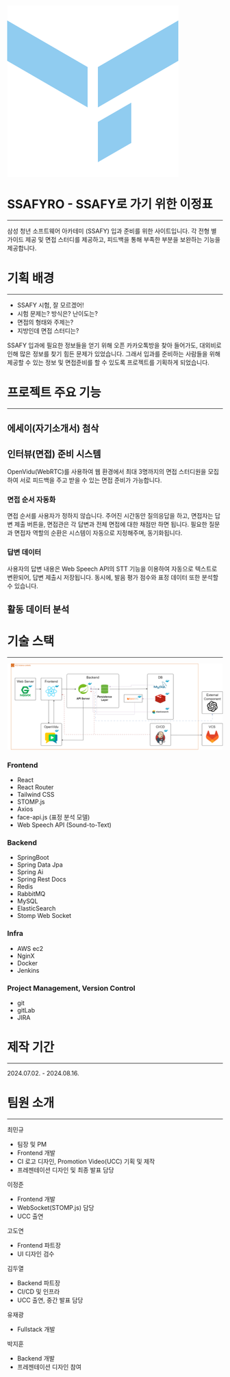 
![image.png](./docs/img/image.png)
# SSAFYRO - SSAFY로 가기 위한 이정표

---

삼성 청년 소프트웨어 아카테미 (SSAFY) 입과 준비를 위한 사이트입니다.
각 전형 별 가이드 제공 및 면접 스터디를 제공하고, 피드백을 통해 부족한 부분을 보완하는 기능을 제공합니다.


# 기획 배경

---

- SSAFY 시험, 잘 모르겠어!
- 시험 문제는? 방식은? 난이도는?
- 면접의 형태와 주제는?
- 지방인데 면접 스터디는?

SSAFY 입과에 필요한 정보들을 얻기 위해 오픈 카카오톡방을 찾아 들어가도, 대외비로 인해 많은 정보를 찾기 힘든 문제가 있었습니다. 그래서 입과를 준비하는 사람들을 위해 제공할 수 있는 정보 및 면접준비를 할 수 있도록 프로젝트를 기획하게 되었습니다.

# 프로젝트 주요 기능

---

## 에세이(자기소개서) 첨삭

## 인터뷰(면접) 준비 시스템

OpenVidu(WebRTC)를 사용하여 웹 환경에서 최대 3명까지의 면접 스터디원을 모집하여 서로 피드백을 주고 받을 수 있는 면접 준비가 가능합니다.

### 면접 순서 자동화

면접 순서를 사용자가 정하지 않습니다. 주어진 시간동안 질의응답을 하고, 면접자는 답변 제출 버튼을, 면접관은 각 답변과 전체 면접에 대한 채점만 하면 됩니다. 필요한 질문과 면접자 역할의 순환은 시스템이 자동으로 지정해주며, 동기화됩니다.

### 답변 데이터

사용자의 답변 내용은 Web Speech API의 STT 기능을 이용하여 자동으로 텍스트로 변환되어, 답변 제출시 저장됩니다. 동시에, 발음 평가 점수와 표정 데이터 또한 분석할 수 있습니다.

## 활동 데이터 분석

# 기술 스택

---

![image.png](./docs/img/image3.png)


### Frontend

- React
- React Router
- Tailwind CSS
- STOMP.js
- Axios
- face-api.js (표정 분석 모델)
- Web Speech API (Sound-to-Text)

### Backend

- SpringBoot
- Spring Data Jpa
- Spring Ai
- Spring Rest Docs
- Redis
- RabbitMQ
- MySQL
- ElasticSearch
- Stomp Web Socket

### Infra

- AWS ec2
- NginX
- Docker
- Jenkins

### Project Management, Version Control

- git
- gitLab
- JIRA

# 제작 기간

---

2024.07.02. - 2024.08.16.

# 팀원 소개

---

최민규

- 팀장 및 PM
- Frontend 개발
- CI 로고 디자인, Promotion Video(UCC) 기획 및 제작
- 프레젠테이션 디자인 및 최종 발표 담당

이정준

- Frontend 개발
- WebSocket(STOMP.js) 담당
- UCC 출연

고도연

- Frontend 파트장
- UI 디자인 검수

김두열

- Backend 파트장
- CI/CD 및 인프라
- UCC 출연, 중간 발표 담당

유재광

- Fullstack 개발

박지훈

- Backend 개발
- 프레젠테이션 디자인 참여